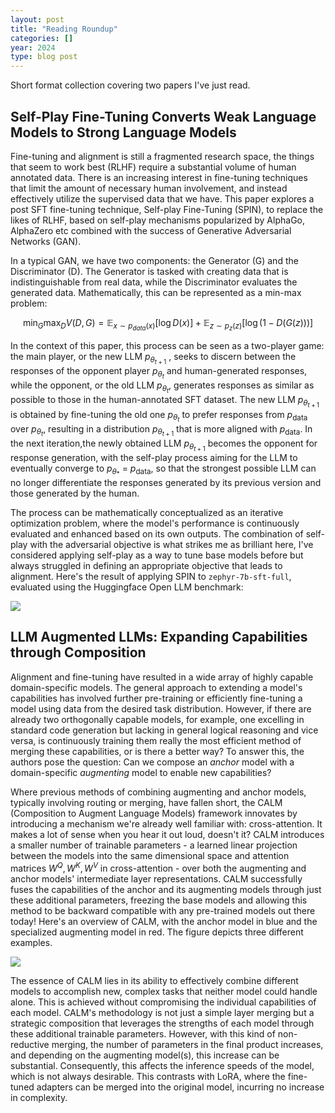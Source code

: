 ```yaml
---
layout: post
title: "Reading Roundup"
categories: []
year: 2024
type: blog post
---
```


Short format collection covering two papers I've just read.

## Self-Play Fine-Tuning Converts Weak Language Models to Strong Language Models
Fine-tuning and alignment is still a fragmented research space, the things that seem to work best (RLHF) require a substantial volume of human annotated data. There is an increasing interest in fine-tuning techniques that limit the amount of necessary human involvement, and instead effectively utilize the supervised data that we have. This paper explores a post SFT fine-tuning technique, Self-play Fine-Tuning (SPIN), to replace the likes of RLHF, based on self-play mechanisms popularized by AlphaGo, AlphaZero etc combined with the success of Generative Adversarial Networks (GAN).

In a typical GAN, we have two components: the Generator (G) and the Discriminator (D). The Generator is tasked with creating data that is indistinguishable from real data, while the Discriminator evaluates the generated data. Mathematically, this can be represented as a min-max problem:

$$
\min_{G} \max_{D} V(D, G) = \mathbb{E}_{x \sim p_{data}(x)}[\log D(x)] + \mathbb{E}_{z \sim p_{z}(z)}[\log(1 - D(G(z)))]
$$

In the context of this paper, this process can be seen as a two-player game: the main player, or the new LLM $p_{\theta_{t + 1}}$ , seeks to discern between the responses of the opponent player $p_{\theta_{t}}$ and human-generated responses, while the opponent, or the old LLM $p_{\theta_{t}}$, generates responses as similar as possible to those in the human-annotated SFT dataset. The new LLM $p_{\theta_{t + 1}}$ is obtained by fine-tuning the old one $p_{\theta_{t}}$ to prefer responses from $p_{\text{data}}$ over $p_{\theta_{t}}$, resulting in a distribution $p_{\theta_{t + 1}}$ that is more aligned with $p_{\text{data}}$. In the next iteration,the newly obtained LLM $p_{\theta_{t + 1}}$ becomes the opponent for response generation, with the self-play process aiming for the LLM to eventually converge to $p_{\theta_*}$ = $p_{\text{data}}$, so that the strongest possible LLM can no longer differentiate the responses generated by its previous version and those generated by the human.

The process can be mathematically conceptualized as an iterative optimization problem, where the model's performance is continuously evaluated and enhanced based on its own outputs. The combination of self-play with the adversarial objective is what strikes me as brilliant here, I've considered applying self-play as a way to tune base models before but always struggled in defining an appropriate objective that leads to alignment. Here's the result of applying SPIN to `zephyr-7b-sft-full`, evaluated using the Huggingface Open LLM benchmark:

![](/images/SPIN.png)

## LLM Augmented LLMs: Expanding Capabilities through Composition

Alignment and fine-tuning have resulted in a wide array of highly capable domain-specific models. The general approach to extending a model's capabilities has involved further pre-training or efficiently fine-tuning a model using data from the desired task distribution. However, if there are already two orthogonally capable models, for example, one excelling in standard code generation but lacking in general logical reasoning and vice versa, is continuously training them really the most efficient method of merging these capabilities, or is there a better way? To answer this, the authors pose the question: Can we compose an *anchor* model with a domain-specific *augmenting* model to enable new capabilities?

Where previous methods of combining augmenting and anchor models, typically involving routing or merging, have fallen short, the CALM (Composition to Augment Language Models) framework innovates by introducing a mechanism we're already well familiar with: cross-attention. It makes a lot of sense when you hear it out loud, doesn't it? CALM introduces a smaller number of trainable parameters - a learned linear projection between the models into the same dimensional space and attention matrices $W^Q, W^K, W^V$ in cross-attention - over both the augmenting and anchor models' intermediate layer representations. CALM successfully fuses the capabilities of the anchor and its augmenting models through just these additional parameters, freezing the base models and allowing this method to be backward compatible with any pre-trained models out there today! Here's an overview of CALM, with the anchor model in blue and the specialized augmenting model in red. The figure depicts three different examples.

![](/images/calmaugment.png)

The essence of CALM lies in its ability to effectively combine different models to accomplish new, complex tasks that neither model could handle alone. This is achieved without compromising the individual capabilities of each model. CALM's methodology is not just a simple layer merging but a strategic composition that leverages the strengths of each model through these additional trainable parameters. However, with this kind of non-reductive merging, the number of parameters in the final product increases, and depending on the augmenting model(s), this increase can be substantial. Consequently, this affects the inference speeds of the model, which is not always desirable. This contrasts with LoRA, where the fine-tuned adapters can be merged into the original model, incurring no increase in complexity.

